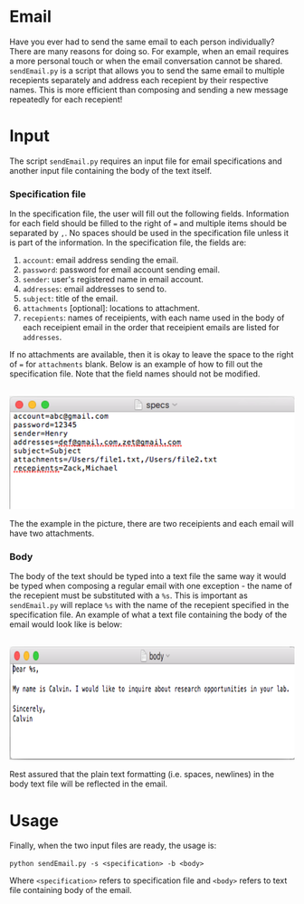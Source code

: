 # Email

Have you ever had to send the same email to each person individually? There are many reasons for doing so. For example, when an email requires a more personal touch or when the email conversation cannot be shared. `sendEmail.py` is a script that allows you to send the same email to multiple recepients separately and address each recepient by their respective names. This is more efficient than composing and sending a new message repeatedly for each recepient!

# Input
The script `sendEmail.py` requires an input file for email specifications and another input file containing the body of the text itself. 

### Specification file
In the specification file, the user will fill out the following fields. Information for each field should be filled to the right of `=` and multiple items should be separated by `,`. No spaces should be used in the specification file unless it is part of the information. In the specification file, the fields are:

1. `account`: email address sending the email.
2. `password`: password for email account sending email.
3. `sender`: user's registered name in email account.
4. `addresses`: email addresses to send to.
5. `subject`: title of the email.
6. `attachments` [optional]: locations to attachment.
7. `recepients`: names of receipients, with each name used in the body of each receipient email in the order that receipient emails are listed for `addresses`.

If no attachments are available, then it is okay to leave the space to the right of `=` for `attachments` blank. Below is an example of how to fill out the specification file. Note that the field names should not be modified.

<br>
<img height = "200" width = "550" src = "https://github.com/CalvinTChi/Email/blob/master/pic1.png" />
<br>

The the example in the picture, there are two receipients and each email will have two attachments. 

### Body
The body of the text should be typed into a text file the same way it would be typed when composing a regular email with one exception - the name of the recepient must be substituted with a `%s`. This is important as `sendEmail.py` will replace `%s` with the name of the recepient specified in the specification file. An example of what a text file containing the body of the email would look like is below:

<br>
<img height = "200" width = "630" src = "https://github.com/CalvinTChi/Email/blob/master/pic2.png" />
<br>

Rest assured that the plain text formatting (i.e. spaces, newlines) in the body text file will be reflected in the email.

# Usage
Finally, when the two input files are ready, the usage is:

`python sendEmail.py -s <specification> -b <body>`

Where `<specification>` refers to specification file and `<body>` refers to text file containing body of the email. 
